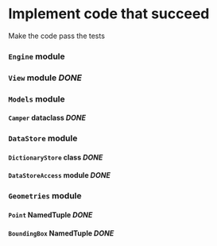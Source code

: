 # Implement code that succeed

Make the code pass the tests

### `Engine` module

### `View` module *DONE*

### `Models` module

#### `Camper` dataclass *DONE*

### `DataStore` module

#### `DictionaryStore` class *DONE*

#### `DataStoreAccess` module *DONE*

### `Geometries` module

#### `Point` NamedTuple *DONE*

#### `BoundingBox` NamedTuple *DONE*

